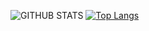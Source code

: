 ![GITHUB STATS](https://github-readme-stats.vercel.app/api?username=s-praba-karan&show_icons=true&theme=github_dark&hide_border=true&hide=issues)
[![Top Langs](https://github-readme-stats.vercel.app/api/top-langs/?username=s-praba-karan&layout=compact&theme=github_dark&hide_border=true)](https://github.com/anuraghazra/github-readme-stats)
